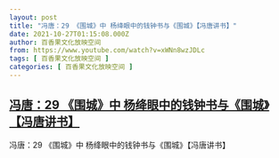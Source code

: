 ```yaml
---
layout: post
title: "冯唐：29 《围城》中 杨绛眼中的钱钟书与《围城》【冯唐讲书】"
date: 2021-10-27T01:15:08.000Z
author: 百香果文化放映空间
from: https://www.youtube.com/watch?v=xWNn8wzJDLc
tags: [ 百香果文化放映空间 ]
categories: [ 百香果文化放映空间 ]
---
```

<!--1635297308000-->
[冯唐：29 《围城》中 杨绛眼中的钱钟书与《围城》【冯唐讲书】](https://www.youtube.com/watch?v=xWNn8wzJDLc)
------

<div>
冯唐：29 《围城》中 杨绛眼中的钱钟书与《围城》【冯唐讲书】
</div>
